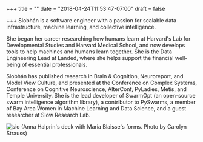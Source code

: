 +++
title = ""
date = "2018-04-24T11:53:47-07:00"
draft = false

+++
Siobhán is a software engineer with a passion for scalable data 
infrastructure, machine learning, and collective intelligence.

She began her career researching how humans learn at Harvard's Lab for
Developmental Studies and Harvard Medical School, and now develops tools
to help machines and humans learn together. She is the Data Engineering Lead
at Landed, where she helps support the financial well-being of essential professionals.

Siobhán has published research in Brain & Cognition, Neuroreport, and
Model View Culture, and presented at the Conference on Complex Systems,
Conference on Cognitive Neuroscience, AlterConf, PyLadies, Metis, and
Temple University. She is the lead developer of SwarmOpt (an open-source swarm 
intelligence algorithm library), a contributor to PySwarms, a member of Bay Area 
Women in Machine Learning and Data Science, and a guest researcher at Slow Research Lab.

![sio](skc_blaisse.jpg)
(Anna Halprin's deck with Maria Blaisse's forms. Photo by Carolyn Strauss)
